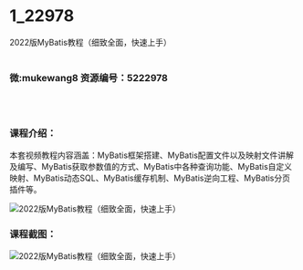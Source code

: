 # 1_22978
2022版MyBatis教程（细致全面，快速上手）
<br/></br>
<h3>微:mukewang8 资源编号：5222978</h3>
<br/></br>
<h3>课程介绍：</h3>
<p>本套视频教程内容涵盖：<a title="查看与 MyBatis 相关的文章" target="_blank">MyBatis</a>框架搭建、<a title="查看与 MyBatis 相关的文章" target="_blank">MyBatis</a>配置文件以及映射文件讲解及编写、MyBatis获取参数值的方式、MyBatis中各种查询功能、MyBatis自定义映射、MyBatis动态SQL、MyBatis缓存机制、MyBatis逆向工程、MyBatis分页插件等。</p>
<p><img src="https://www.ko996.com/wp-content/uploads/img/2022/02/1-43-300x173.png" alt="2022版MyBatis教程（细致全面，快速上手）"></p>
<div class="info-desc">
<h3>课程截图：</h3>
<p><img src="https://www.ko996.com/wp-content/uploads/img/2022/02/2-63.png" alt="2022版MyBatis教程（细致全面，快速上手）"></p>


			
</div>
